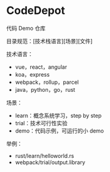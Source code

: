 # CodeDepot

代码 Demo 仓库

目录规范：[技术栈语言][场景][文件]

技术语言：

- vue，react，angular
- koa，express
- webpack，rollup，parcel
- java，python，go，rust

场景：

- learn：概念系统学习，step by step
- trial：技术可行性实验
- demo：代码示例，可运行的小 demo

举例：

- rust/learn/helloworld.rs
- webpack/trial/output.library
